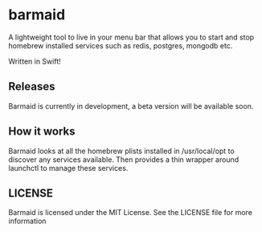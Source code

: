 barmaid
=======

A lightweight tool to live in your menu bar that allows you to start and stop homebrew installed services such as redis, postgres, mongodb etc.

Written in Swift!

## Releases

Barmaid is currently in development, a beta version will be available soon.

## How it works

Barmaid looks at all the homebrew plists installed in /usr/local/opt to discover any services available. Then provides a thin wrapper around launchctl to manage these services.

## LICENSE

Barmaid is licensed under the MIT License. See the LICENSE file for more information

